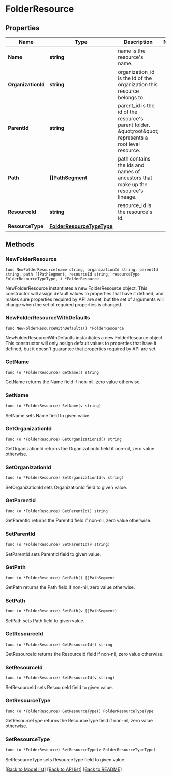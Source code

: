 # FolderResource

## Properties

Name | Type | Description | Notes
------------ | ------------- | ------------- | -------------
**Name** | **string** | name is the resource&#39;s name. | 
**OrganizationId** | **string** | organization_id is the id of the organization this resource belongs to. | 
**ParentId** | **string** | parent_id is the id of the resource&#39;s parent folder.  \&quot;root\&quot; represents a root level resource. | 
**Path** | [**[]PathSegment**](PathSegment.md) | path contains the ids and names of ancestors that make up the resource&#39;s lineage. | 
**ResourceId** | **string** | resource_id is the resource&#39;s id. | 
**ResourceType** | [**FolderResourceTypeType**](FolderResourceTypeType.md) |  | 

## Methods

### NewFolderResource

`func NewFolderResource(name string, organizationId string, parentId string, path []PathSegment, resourceId string, resourceType FolderResourceTypeType, ) *FolderResource`

NewFolderResource instantiates a new FolderResource object.
This constructor will assign default values to properties that have it defined,
and makes sure properties required by API are set, but the set of arguments
will change when the set of required properties is changed.

### NewFolderResourceWithDefaults

`func NewFolderResourceWithDefaults() *FolderResource`

NewFolderResourceWithDefaults instantiates a new FolderResource object.
This constructor will only assign default values to properties that have it defined,
but it doesn't guarantee that properties required by API are set.

### GetName

`func (o *FolderResource) GetName() string`

GetName returns the Name field if non-nil, zero value otherwise.

### SetName

`func (o *FolderResource) SetName(v string)`

SetName sets Name field to given value.

### GetOrganizationId

`func (o *FolderResource) GetOrganizationId() string`

GetOrganizationId returns the OrganizationId field if non-nil, zero value otherwise.

### SetOrganizationId

`func (o *FolderResource) SetOrganizationId(v string)`

SetOrganizationId sets OrganizationId field to given value.

### GetParentId

`func (o *FolderResource) GetParentId() string`

GetParentId returns the ParentId field if non-nil, zero value otherwise.

### SetParentId

`func (o *FolderResource) SetParentId(v string)`

SetParentId sets ParentId field to given value.

### GetPath

`func (o *FolderResource) GetPath() []PathSegment`

GetPath returns the Path field if non-nil, zero value otherwise.

### SetPath

`func (o *FolderResource) SetPath(v []PathSegment)`

SetPath sets Path field to given value.

### GetResourceId

`func (o *FolderResource) GetResourceId() string`

GetResourceId returns the ResourceId field if non-nil, zero value otherwise.

### SetResourceId

`func (o *FolderResource) SetResourceId(v string)`

SetResourceId sets ResourceId field to given value.

### GetResourceType

`func (o *FolderResource) GetResourceType() FolderResourceTypeType`

GetResourceType returns the ResourceType field if non-nil, zero value otherwise.

### SetResourceType

`func (o *FolderResource) SetResourceType(v FolderResourceTypeType)`

SetResourceType sets ResourceType field to given value.


[[Back to Model list]](../README.md#documentation-for-models) [[Back to API list]](../README.md#documentation-for-api-endpoints) [[Back to README]](../README.md)


